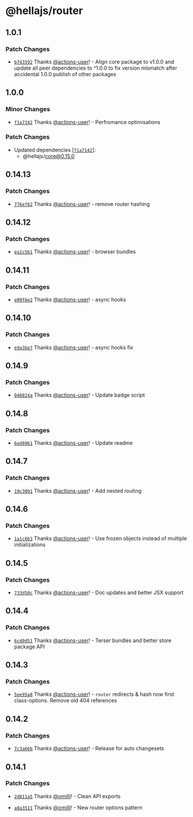 # @hellajs/router

## 1.0.1

### Patch Changes

- [`b743592`](https://github.com/omilli/hellajs/commit/b743592ffea49930bdd6901b4861852df0628aeb) Thanks [@actions-user](https://github.com/actions-user)! - Align core package to v1.0.0 and update all peer dependencies to ^1.0.0 to fix version mismatch after accidental 1.0.0 publish of other packages

## 1.0.0

### Minor Changes

- [`f1a7142`](https://github.com/omilli/hellajs/commit/f1a714203be88a7e7e7a3bd8bd6617dd10f35719) Thanks [@actions-user](https://github.com/actions-user)! - Perfromance optimisations

### Patch Changes

- Updated dependencies [[`f1a7142`](https://github.com/omilli/hellajs/commit/f1a714203be88a7e7e7a3bd8bd6617dd10f35719)]:
  - @hellajs/core@0.15.0

## 0.14.13

### Patch Changes

- [`776ef82`](https://github.com/omilli/hellajs/commit/776ef823de293f7aabf0caaa56b149d83182cb81) Thanks [@actions-user](https://github.com/actions-user)! - remove router hashing

## 0.14.12

### Patch Changes

- [`ea1c561`](https://github.com/omilli/hellajs/commit/ea1c561fe1665ecbd6c8bebcbfb90fab22283960) Thanks [@actions-user](https://github.com/actions-user)! - browser bundles

## 0.14.11

### Patch Changes

- [`e09f6e2`](https://github.com/omilli/hellajs/commit/e09f6e2f9a72ee12491c18937c65f49c81828c5c) Thanks [@actions-user](https://github.com/actions-user)! - async hooks

## 0.14.10

### Patch Changes

- [`e9a3be7`](https://github.com/omilli/hellajs/commit/e9a3be769059dd8050c0d309801e674ae8ec4252) Thanks [@actions-user](https://github.com/actions-user)! - async hooks fix

## 0.14.9

### Patch Changes

- [`040824a`](https://github.com/omilli/hellajs/commit/040824a2920648485a70193db80e3df5dd89b96f) Thanks [@actions-user](https://github.com/actions-user)! - Update badge script

## 0.14.8

### Patch Changes

- [`6ed0961`](https://github.com/omilli/hellajs/commit/6ed0961124abe05b839f679e0ca82598b2cbf87c) Thanks [@actions-user](https://github.com/actions-user)! - Update readme

## 0.14.7

### Patch Changes

- [`19c3091`](https://github.com/omilli/hellajs/commit/19c3091ce5d1a6565a922a2867ba46154bd437b8) Thanks [@actions-user](https://github.com/actions-user)! - Add nested routing

## 0.14.6

### Patch Changes

- [`1a1c663`](https://github.com/omilli/hellajs/commit/1a1c6631d8581ab0244f4d90cc8e078eb34fb024) Thanks [@actions-user](https://github.com/actions-user)! - Use frozen objects instead of multiple initializations

## 0.14.5

### Patch Changes

- [`733d50c`](https://github.com/omilli/hellajs/commit/733d50c8e475c5b4471a23903c2b9022c80b0e38) Thanks [@actions-user](https://github.com/actions-user)! - Doc updates and better JSX support

## 0.14.4

### Patch Changes

- [`6cd0d51`](https://github.com/omilli/hellajs/commit/6cd0d517f27c97b762e7a83145ad4fb15d66778d) Thanks [@actions-user](https://github.com/actions-user)! - Terser bundles and better store package API

## 0.14.3

### Patch Changes

- [`5ee95a8`](https://github.com/omilli/hellajs/commit/5ee95a809348b1726bf43e8dd9de3c460796e679) Thanks [@actions-user](https://github.com/actions-user)! - `router` redirects & hash now first class-options. Remove old 404 references

## 0.14.2

### Patch Changes

- [`7c3a66b`](https://github.com/omilli/hellajs/commit/7c3a66bd4b3c7ea2c577030be122018253580824) Thanks [@actions-user](https://github.com/actions-user)! - Release for auto changesets

## 0.14.1

### Patch Changes

- [`2d811a5`](https://github.com/omilli/hellajs/commit/2d811a59a99acb5fb90e1885e28c331ef308aab4) Thanks [@omilli](https://github.com/omilli)! - Clean API exports

- [`a8a3511`](https://github.com/omilli/hellajs/commit/a8a3511717a025b15ff2232a4f3e587d3eb69e68) Thanks [@omilli](https://github.com/omilli)! - New router options pattern
